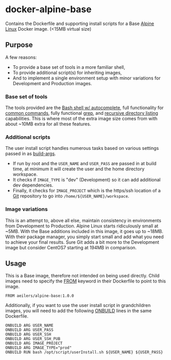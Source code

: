 # docker-alpine-base
Contains the Dockerfile and supporting install scripts for a Base [Alpine Linux](http://alpinelinux.org/) Docker image. (<15MB virtual size)

## Purpose
A few reasons:
- To provide a base set of tools in a more familiar shell,
- To provide additional script(s) for inheriting images,
- And to implement a single environment setup with minor variations for Development and Production images.

### Base set of tools
The tools provided are the [Bash shell w/ autocomplete](https://pkgs.alpinelinux.org/package/main/x86_64/bash-completion), full functionality for [common commands](https://pkgs.alpinelinux.org/package/main/x86_64/coreutils), fully functional [grep](https://pkgs.alpinelinux.org/package/main/x86_64/grep), and [recursive directory listing](https://pkgs.alpinelinux.org/package/main/x86_64/tree) capabilities. This is where most of the extra image size comes from with about ~10MB extra for all these features.

### Additional scripts
The user install script handles numerous tasks based on various settings passed in as [build-args](https://docs.docker.com/engine/reference/commandline/build/#set-build-time-variables-build-arg).
- If run by root and the `USER_NAME` and `USER_PASS` are passed in at build time, at minimum it will create the user and the home directory workspace.
- It checks if `IMAGE_TYPE` is "dev" (Development) so it can add additional dev dependencies.
- Finally, it checks for `IMAGE_PROJECT` which is the https/ssh location of a [Git](https://pkgs.alpinelinux.org/package/main/x86_64/git) repository to go into `/home/${USER_NAME}/workspace`.

### Image variations
This is an attempt to, above all else, maintain consistency in environments from Development to Production. Alpine Linux starts ridiculously small at ~5MB. With the Base additions included in this image, it goes up to ~18MB. With their package manager, you simply start small and add what you need to achieve your final results. Sure Git adds a bit more to the Development image but consider CentOS7 starting at 194MB in comparison.

## Usage
This is a Base image, therefore not intended on being used directly. Child images need to specify the [FROM](https://docs.docker.com/engine/reference/builder/#from) keyword in their Dockerfile to point to this image.

```
FROM aeilers/alpine-base:1.0.0
```

Additionally, if you want to use the user install script in grandchildren images, you will need to add the following [ONBUILD](https://docs.docker.com/engine/reference/builder/#onbuild) lines in the same Dockerfile.

```
ONBUILD ARG USER_NAME
ONBUILD ARG USER_PASS
ONBUILD ARG USER_SSH
ONBUILD ARG USER_SSH_PUB
ONBUILD ARG IMAGE_PROJECT
ONBUILD ARG IMAGE_TYPE="prod"
ONBUILD RUN bash /opt/script/userInstall.sh ${USER_NAME} ${USER_PASS}
```

